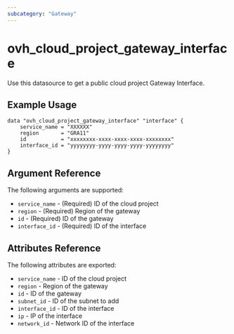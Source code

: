 ```yaml
---
subcategory: "Gateway"
---
```


# ovh_cloud_project_gateway_interface

Use this datasource to get a public cloud project Gateway Interface.

## Example Usage

```hcl
data "ovh_cloud_project_gateway_interface" "interface" {
	service_name = "XXXXXX"
	region       = "GRA11"
	id           = "xxxxxxxx-xxxx-xxxx-xxxx-xxxxxxxx"
	interface_id = "yyyyyyyy-yyyy-yyyy-yyyy-yyyyyyyy"
}
```

## Argument Reference

The following arguments are supported:

* `service_name` - (Required) ID of the cloud project
* `region` - (Required) Region of the gateway
* `id` - (Required) ID of the gateway
* `interface_id` - (Required) ID of the interface

## Attributes Reference

The following attributes are exported:

* `service_name` - ID of the cloud project
* `region` - Region of the gateway
* `id` - ID of the gateway
* `subnet_id` - ID of the subnet to add
* `interface_id` - ID of the interface
* `ip` - IP of the interface
* `network_id` - Network ID of the interface

